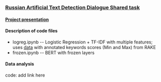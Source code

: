 ### [Russian Artificial Text Detection Dialogue Shared task](https://www.kaggle.com/c/ruatd-2022-bi/)
#### [Project presentation](https://docs.google.com/presentation/d/1sWbo6Toc60kEPzwrjAAK4qzuVdgNHaIeGA9yuKpVq8M/edit?usp=sharing)
#### Description of code files
* logreg.ipynb -- Logistic Regression + TF-IDF with multiple features; uses [data](https://drive.google.com/file/d/1bW0NiUSqriUNxwFd4ToQIPssBOl-gDcQ/view?usp=sharing) with annotated keywords scores (Min and Max) from RAKE
* frozen.ipynb -- BERT with frozen layers
#### Data analysis
code: add link here
